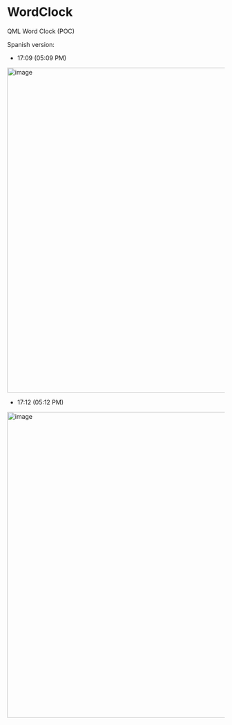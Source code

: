 # WordClock
QML Word Clock (POC)

Spanish version:
- 17:09 (05:09 PM)
<img width="752" alt="image" src="https://user-images.githubusercontent.com/15193153/158068581-e07e3cbc-2a06-496b-bf9f-391ae6e0779f.png">

- 17:12 (05:12 PM)
<img width="708" alt="image" src="https://user-images.githubusercontent.com/15193153/158068674-f92a9a83-f465-45a0-80b7-392e2d233eed.png">
